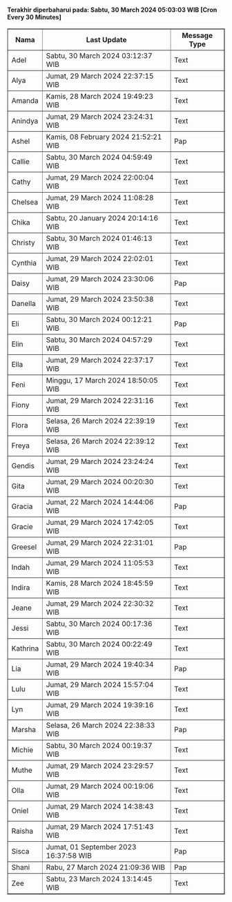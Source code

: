 #### Terakhir diperbaharui pada: Sabtu, 30 March 2024 05:03:03 WIB [Cron Every 30 Minutes]

<table border='1'><tr><th>Nama</th><th>Last Update</th><th>Message Type</th></tr><tr><td>Adel</td><td>Sabtu, 30 March 2024 03:12:37 WIB</td><td>Text</td></tr><tr><td>Alya</td><td>Jumat, 29 March 2024 22:37:15 WIB</td><td>Text</td></tr><tr><td>Amanda</td><td>Kamis, 28 March 2024 19:49:23 WIB</td><td>Text</td></tr><tr><td>Anindya</td><td>Jumat, 29 March 2024 23:24:31 WIB</td><td>Text</td></tr><tr><td>Ashel</td><td>Kamis, 08 February 2024 21:52:21 WIB</td><td>Pap</td></tr><tr><td>Callie</td><td>Sabtu, 30 March 2024 04:59:49 WIB</td><td>Text</td></tr><tr><td>Cathy</td><td>Jumat, 29 March 2024 22:00:04 WIB</td><td>Text</td></tr><tr><td>Chelsea</td><td>Jumat, 29 March 2024 11:08:28 WIB</td><td>Text</td></tr><tr><td>Chika</td><td>Sabtu, 20 January 2024 20:14:16 WIB</td><td>Text</td></tr><tr><td>Christy</td><td>Sabtu, 30 March 2024 01:46:13 WIB</td><td>Text</td></tr><tr><td>Cynthia</td><td>Jumat, 29 March 2024 22:02:01 WIB</td><td>Text</td></tr><tr><td>Daisy</td><td>Jumat, 29 March 2024 23:30:06 WIB</td><td>Pap</td></tr><tr><td>Danella</td><td>Jumat, 29 March 2024 23:50:38 WIB</td><td>Text</td></tr><tr><td>Eli</td><td>Sabtu, 30 March 2024 00:12:21 WIB</td><td>Pap</td></tr><tr><td>Elin</td><td>Sabtu, 30 March 2024 04:57:29 WIB</td><td>Text</td></tr><tr><td>Ella</td><td>Jumat, 29 March 2024 22:37:17 WIB</td><td>Text</td></tr><tr><td>Feni</td><td>Minggu, 17 March 2024 18:50:05 WIB</td><td>Text</td></tr><tr><td>Fiony</td><td>Jumat, 29 March 2024 22:31:16 WIB</td><td>Text</td></tr><tr><td>Flora</td><td>Selasa, 26 March 2024 22:39:19 WIB</td><td>Text</td></tr><tr><td>Freya</td><td>Selasa, 26 March 2024 22:39:12 WIB</td><td>Text</td></tr><tr><td>Gendis</td><td>Jumat, 29 March 2024 23:24:24 WIB</td><td>Text</td></tr><tr><td>Gita</td><td>Jumat, 29 March 2024 00:20:30 WIB</td><td>Text</td></tr><tr><td>Gracia</td><td>Jumat, 22 March 2024 14:44:06 WIB</td><td>Pap</td></tr><tr><td>Gracie</td><td>Jumat, 29 March 2024 17:42:05 WIB</td><td>Text</td></tr><tr><td>Greesel</td><td>Jumat, 29 March 2024 22:31:01 WIB</td><td>Pap</td></tr><tr><td>Indah</td><td>Jumat, 29 March 2024 11:05:53 WIB</td><td>Text</td></tr><tr><td>Indira</td><td>Kamis, 28 March 2024 18:45:59 WIB</td><td>Text</td></tr><tr><td>Jeane</td><td>Jumat, 29 March 2024 22:30:32 WIB</td><td>Text</td></tr><tr><td>Jessi</td><td>Sabtu, 30 March 2024 00:17:36 WIB</td><td>Text</td></tr><tr><td>Kathrina</td><td>Sabtu, 30 March 2024 00:22:49 WIB</td><td>Text</td></tr><tr><td>Lia</td><td>Jumat, 29 March 2024 19:40:34 WIB</td><td>Pap</td></tr><tr><td>Lulu</td><td>Jumat, 29 March 2024 15:57:04 WIB</td><td>Text</td></tr><tr><td>Lyn</td><td>Jumat, 29 March 2024 19:39:16 WIB</td><td>Text</td></tr><tr><td>Marsha</td><td>Selasa, 26 March 2024 22:38:33 WIB</td><td>Pap</td></tr><tr><td>Michie</td><td>Sabtu, 30 March 2024 00:19:37 WIB</td><td>Text</td></tr><tr><td>Muthe</td><td>Jumat, 29 March 2024 23:29:57 WIB</td><td>Text</td></tr><tr><td>Olla</td><td>Jumat, 29 March 2024 00:19:06 WIB</td><td>Text</td></tr><tr><td>Oniel</td><td>Jumat, 29 March 2024 14:38:43 WIB</td><td>Text</td></tr><tr><td>Raisha</td><td>Jumat, 29 March 2024 17:51:43 WIB</td><td>Text</td></tr><tr><td>Sisca</td><td>Jumat, 01 September 2023 16:37:58 WIB</td><td>Pap</td></tr><tr><td>Shani</td><td>Rabu, 27 March 2024 21:09:36 WIB</td><td>Pap</td></tr><tr><td>Zee</td><td>Sabtu, 23 March 2024 13:14:45 WIB</td><td>Text</td></tr></table>